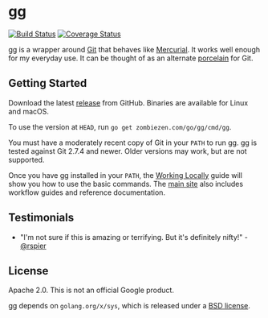 # gg

[![Build Status](https://travis-ci.org/zombiezen/gg.svg?branch=master)][travis]
[![Coverage Status](https://coveralls.io/repos/github/zombiezen/gg/badge.svg?branch=master)][coveralls]

gg is a wrapper around [Git][] that behaves like [Mercurial][]. It works well enough for
my everyday use. It can be thought of as an alternate [porcelain][] for Git.

[Git]: https://git-scm.com/
[Mercurial]: https://www.mercurial-scm.org/
[travis]: https://travis-ci.org/zombiezen/gg
[coveralls]: https://coveralls.io/github/zombiezen/gg?branch=master
[porcelain]: https://git-scm.com/book/en/v2/Git-Internals-Plumbing-and-Porcelain

## Getting Started

Download the latest [release][releases] from GitHub.  Binaries are available for
Linux and macOS.

To use the version at `HEAD`, run `go get zombiezen.com/go/gg/cmd/gg`.

You must have a moderately recent copy of Git in your `PATH` to run gg. gg is
tested against Git 2.7.4 and newer. Older versions may work, but are not
supported.

Once you have gg installed in your `PATH`, the [Working Locally][] guide will
show you how to use the basic commands. The [main site][] also includes workflow
guides and reference documentation.

[main site]: https://zombiezen.github.io/gg/
[releases]: https://github.com/zombiezen/gg/releases
[Working Locally]: https://zombiezen.github.io/gg/workflow/local/

## Testimonials

-   "I'm not sure if this is amazing or terrifying.  But it's definitely nifty!" -[@rspier][]

[@rspier]: https://github.com/rspier

## License

Apache 2.0. This is not an official Google product.

gg depends on `golang.org/x/sys`, which is released under a [BSD license][].

[BSD license]: https://go.googlesource.com/sys/+/master/LICENSE
